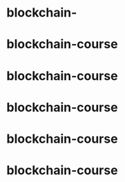 # blockchain-
# blockchain-course
# blockchain-course
# blockchain-course
# blockchain-course
# blockchain-course
